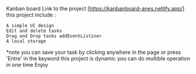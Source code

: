 Kanban board
Link to the project [https://kanbanboard-anes.netlify.app/]
this project include :

    A simple UI design
    Edit and delete tasks
    Drag and Drop tasks addEventListiner
    A local storage

*note you can save your task by clicking anywhere in the page or press 'Entre' in the keyword
this project is dynamic you can do multible operation in one time
Enjoy
